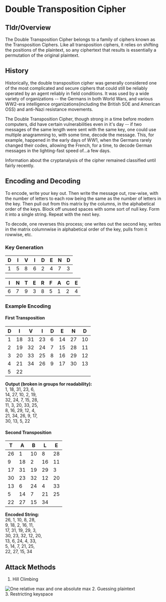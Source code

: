 # Double Transposition Cipher


## Tldr/Overview
The Double Transposition Cipher belongs to a family of ciphers known as the Transposition Ciphers. Like all transposition ciphers, it relies on shifting the positions of the plaintext, so any ciphertext that results is essentially a permutation of the original plaintext.

## History

Historically, the double transposition cipher was generally considered one of the most complicated and secure ciphers that could still be reliably operated by an agent reliably in field conditions. It was used by a wide variety of organizations -- the Germans in both World Wars, and various WW2-era intelligence organizations(including the British SOE and American OSS) and anti-Nazi resistance movements.

The Double Transposition Cipher, though strong in a time before modern computers, did have certain vulnerabilities even in it's day -- if two messages of the same length were sent with the same key, one could use multiple anagramming to, with some time, decode the message. This, for example, happened in the early days of WW1, when the Germans rarely changed their codes, allowing the French, for a time, to decode German messages in the lighting-fast speed of...a few days.

Information about the cryptanalysis of the cipher remained classified until fairly recently.

## Encoding and Decoding
To encode, write your key out. Then write the message out, row-wise, with the number of letters to each row being the same as the number of letters in the key. Then pull out from this matrix by the columns, in the  alphabetical order of the keys. Block off unused spaces with some sort of null key. Form it into a single string. Repeat with the next key.

To decode, one reverses this process; one writes out the second key, writes in the matrix columnwise in alphabetical order of the key, pulls from it rowwise, etc.

### Key Generation
 D | I | V | I | D | E | N | D
 --- | --- | --- | --- | --- | --- | --- | ---
 1 | 5 | 8 | 6 | 2 | 4 | 7 | 3

I | N | T | E | R | F | A | C | E
--- | --- | --- | --- | --- | --- | --- | --- | ---
6 | 7 | 9 | 3 | 8 | 5 | 1 | 2 | 4

### Example Encoding
#### First Transposition
D | I | V | I | D | E | N | D
--- | --- | --- | --- | --- | --- | --- | ---
1 | 18 | 31 | 23 | 6 | 14 | 27 | 10
2 | 19 | 32 | 24 | 7 | 15 | 28 | 11
3 | 20 | 33 | 25 | 8 | 16 | 29 | 12
4 | 21 | 34 | 26 | 9 | 17 | 30 | 13
5 | 22 | | | | | |

**Output (broken in groups for readability):**  
1, 18, 31, 23, 6,  
14, 27, 10, 2, 19,  
32, 24, 7, 15, 28,  
11, 3, 20, 33, 25,  
8, 16, 29, 12, 4,  
21, 34, 26, 9, 17,  
30, 13, 5, 22
#### Second Transposition
T | A | B | L | E
--- | --- | --- | --- | ---
26 | 1 | 10 | 8 | 28
9 | 18 | 2 | 16 | 11
17 | 31 | 19 | 29 | 3
30 | 23 | 32 | 12 | 20
13 | 6 | 24 | 4 | 33
5 | 14 | 7 | 21 | 25
22 | 27 | 15 | 34 |

**Encoded String:**  
26, 1, 10, 8, 28,   
9, 18, 2, 16, 11,   
17, 31, 19, 29, 3,  
30, 23, 32, 12, 20,  
13, 6, 24, 4, 33,  
5, 14, 7, 21, 25,  
22, 27, 15, 34
## Attack Methods
1. Hill Climbing  

![One relative max and one absolute max](https://90percentofeverything.com/wp-content/uploads/2011/01/locmax.gif)
2. Guessing plaintext  
3. Restricting keyspace  
